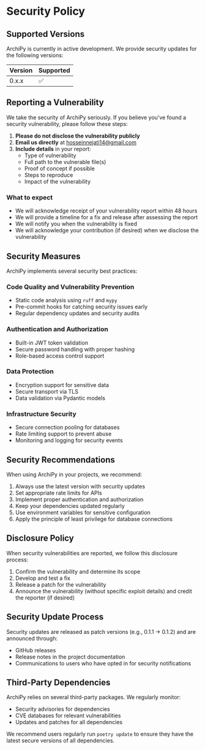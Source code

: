 # Security Policy

## Supported Versions

ArchiPy is currently in active development. We provide security updates for the following versions:

| Version | Supported          |
| ------- | ------------------ |
| 0.x.x   | :white_check_mark: |

## Reporting a Vulnerability

We take the security of ArchiPy seriously. If you believe you've found a security vulnerability, please follow these steps:

1. **Please do not disclose the vulnerability publicly**
2. **Email us directly** at [hosseinnejati14@gmail.com](mailto:hosseinnejati14@gmail.com)
3. **Include details** in your report:
   - Type of vulnerability
   - Full path to the vulnerable file(s)
   - Proof of concept if possible
   - Steps to reproduce
   - Impact of the vulnerability

### What to expect
- We will acknowledge receipt of your vulnerability report within 48 hours
- We will provide a timeline for a fix and release after assessing the report
- We will notify you when the vulnerability is fixed
- We will acknowledge your contribution (if desired) when we disclose the vulnerability

## Security Measures

ArchiPy implements several security best practices:

### Code Quality and Vulnerability Prevention
- Static code analysis using `ruff` and `mypy`
- Pre-commit hooks for catching security issues early
- Regular dependency updates and security audits

### Authentication and Authorization
- Built-in JWT token validation
- Secure password handling with proper hashing
- Role-based access control support

### Data Protection
- Encryption support for sensitive data
- Secure transport via TLS
- Data validation via Pydantic models

### Infrastructure Security
- Secure connection pooling for databases
- Rate limiting support to prevent abuse
- Monitoring and logging for security events

## Security Recommendations

When using ArchiPy in your projects, we recommend:

1. Always use the latest version with security updates
2. Set appropriate rate limits for APIs
3. Implement proper authentication and authorization
4. Keep your dependencies updated regularly
5. Use environment variables for sensitive configuration
6. Apply the principle of least privilege for database connections

## Disclosure Policy

When security vulnerabilities are reported, we follow this disclosure process:

1. Confirm the vulnerability and determine its scope
2. Develop and test a fix
3. Release a patch for the vulnerability
4. Announce the vulnerability (without specific exploit details) and credit the reporter (if desired)

## Security Update Process

Security updates are released as patch versions (e.g., 0.1.1 → 0.1.2) and are announced through:

- GitHub releases
- Release notes in the project documentation
- Communications to users who have opted in for security notifications

## Third-Party Dependencies

ArchiPy relies on several third-party packages. We regularly monitor:

- Security advisories for dependencies
- CVE databases for relevant vulnerabilities
- Updates and patches for all dependencies

We recommend users regularly run `poetry update` to ensure they have the latest secure versions of all dependencies.
